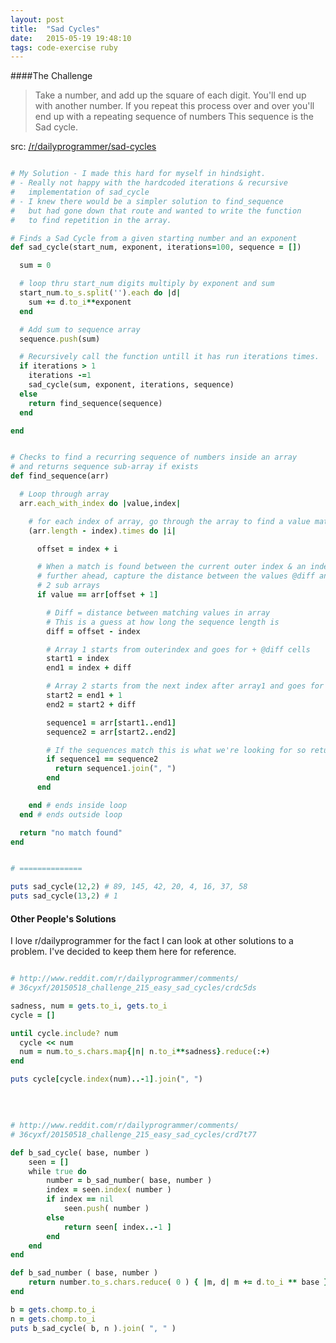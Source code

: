 ```yaml
---
layout: post
title:  "Sad Cycles"
date:   2015-05-19 19:48:10
tags: code-exercise ruby
---
```



####The Challenge

> Take a number, and add up the square of each digit.
  You'll end up with another number. If you repeat this process over
  and over you'll end up with a repeating sequence of numbers
  This sequence is the Sad cycle.

src: [/r/dailyprogrammer/sad-cycles][src]


~~~ ruby

# My Solution - I made this hard for myself in hindsight.
# - Really not happy with the hardcoded iterations & recursive
#   implementation of sad_cycle
# - I knew there would be a simpler solution to find_sequence
#   but had gone down that route and wanted to write the function
#   to find repetition in the array.

# Finds a Sad Cycle from a given starting number and an exponent
def sad_cycle(start_num, exponent, iterations=100, sequence = [])

  sum = 0

  # loop thru start_num digits multiply by exponent and sum
  start_num.to_s.split('').each do |d|
    sum += d.to_i**exponent
  end

  # Add sum to sequence array
  sequence.push(sum)

  # Recursively call the function untill it has run iterations times.
  if iterations > 1
    iterations -=1
    sad_cycle(sum, exponent, iterations, sequence)
  else
    return find_sequence(sequence)
  end

end


# Checks to find a recurring sequence of numbers inside an array
# and returns sequence sub-array if exists
def find_sequence(arr)

  # Loop through array
  arr.each_with_index do |value,index|

    # for each index of array, go through the array to find a value match
    (arr.length - index).times do |i|

      offset = index + i

      # When a match is found between the current outer index & an index
      # further ahead, capture the distance between the values @diff and compare
      # 2 sub arrays
      if value == arr[offset + 1]

        # Diff = distance between matching values in array
        # This is a guess at how long the sequence length is
        diff = offset - index

        # Array 1 starts from outerindex and goes for + @diff cells
        start1 = index
        end1 = index + diff

        # Array 2 starts from the next index after array1 and goes for + @diff cells
        start2 = end1 + 1
        end2 = start2 + diff

        sequence1 = arr[start1..end1]
        sequence2 = arr[start2..end2]

        # If the sequences match this is what we're looking for so return it
        if sequence1 == sequence2
          return sequence1.join(", ")
        end
      end

    end # ends inside loop
  end # ends outside loop

  return "no match found"
end


# ==============

puts sad_cycle(12,2) # 89, 145, 42, 20, 4, 16, 37, 58
puts sad_cycle(13,2) # 1


~~~

#### Other People's Solutions
I love r/dailyprogrammer for the fact I can look at other solutions to a problem. I've decided to keep them here for reference.

~~~ruby

# http://www.reddit.com/r/dailyprogrammer/comments/
# 36cyxf/20150518_challenge_215_easy_sad_cycles/crdc5ds

sadness, num = gets.to_i, gets.to_i
cycle = []

until cycle.include? num
  cycle << num
  num = num.to_s.chars.map{|n| n.to_i**sadness}.reduce(:+)
end

puts cycle[cycle.index(num)..-1].join(", ")

~~~

&nbsp;

~~~ruby

# http://www.reddit.com/r/dailyprogrammer/comments/
# 36cyxf/20150518_challenge_215_easy_sad_cycles/crd7t77

def b_sad_cycle( base, number )
    seen = []
    while true do
        number = b_sad_number( base, number )
        index = seen.index( number )
        if index == nil
            seen.push( number )
        else
            return seen[ index..-1 ]
        end
    end
end

def b_sad_number ( base, number )
    return number.to_s.chars.reduce( 0 ) { |m, d| m += d.to_i ** base }
end

b = gets.chomp.to_i
n = gets.chomp.to_i
puts b_sad_cycle( b, n ).join( ", " )

~~~

[src]: http://www.reddit.com/r/dailyprogrammer/comments/36cyxf/20150518_challenge_215_easy_sad_cycles/
